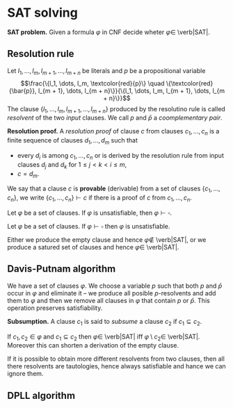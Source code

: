 # SAT solving

**SAT problem.** Given a formula $\varphi$ in CNF decide wheter $\varphi \in$ \verb|SAT|.

## Resolution rule

Let $l_1, \dots, l_m, l_{m + 1}, \dots, l_{m + n}$ be literals and $p$ be a propositional variable
$$\frac{\{l_1, \dots, l_m, \textcolor{red}{p}\} \quad \{\textcolor{red}{\bar{p}}, l_{m + 1}, \dots, l_{m + n}\}}{\{l_1, \dots, l_m, l_{m + 1}, \dots, l_{m + n}\}}$$
The clause $\{l_1, \dots, l_m, l_{m + 1}, \dots, l_{m + n}\}$ produced by the resolutino rule is called *resolvent* of the two *input* clauses. We call *p* and $\bar{p}$ a *coomplementary pair*.

**Resolution proof.** A *resolution proof* of clause $c$ from clauses $c_1, \dots, c_n$ is a finite sequence of clauses $d_1, \dots, d_m$ such that

* every $d_i$ is among $c_1, \dots, c_n$ or is derived by the resolution rule from input clauses $d_j$ and $d_k$ for $1 \leq j < k < i \leq m$,
* $c = d_m$.

We say that a clause $c$ is **provable** (derivable) from a set of clauses $\{c_1, \dots, c_n\}$, we write $\{c_1, \dots, c_n\} \vdash c$ if there is a proof of $c$ from $c_1, \dots, c_n$.

Let $\varphi$ be a set of clauses. If $\varphi$ is unsatisfiable, then $\varphi \vdash \square$.

Let $\varphi$ be a set of clauses. If $\varphi \vdash \square$ then $\varphi$ is unsatisfiable.

Either we produce the empty clause and hence $\varphi \notin$ \verb|SAT|, or we produce a satured set of clauses and hence $\varphi \in$ \verb|SAT|.

## Davis-Putnam algorithm

We have a set of clauses $\varphi$. We choose a variable $p$ such that both $p$ and $\bar{p}$ occur in $\varphi$ and eliminate it – we produce all posible $p$-resolvents and add them to $\varphi$ and then we remove all clauses in $\varphi$ that contain $p$ or $\bar{p}$. This operation preserves satisfiability.

**Subsumption.** A clause $c_1$ is said to *subsume* a clause $c_2$ if $c_1 \subseteq c_2$.

If $c_1, c_2 \in \varphi$ and $c_1 \subseteq c_2$ then $\varphi \in$ \verb|SAT| iff $\varphi \setminus c_2 \in$ \verb|SAT|. Moreover this can shorten a derivation of the empty clause.

If it is possible to obtain more different resolvents from two clauses, then all there resolvents are tautologies, hence always satisfiable and hance we can ignore them.

## DPLL algorithm
